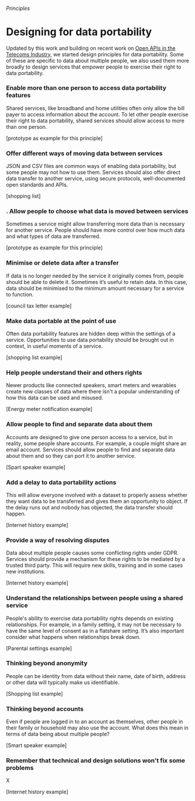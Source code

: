 ###### Principles
# Designing for data portability

Updated by this work and building on recent work on [Open APIs in the Telecoms Industry](https://openapis.projectsbyif.com/), we started design principles for data portability. Some of these are specific to data about multiple people, we also used them more broadly to design services that empower people to exercise their right to data portability. 

### Enable more than one person to access data portability features
Shared services, like broadband and home utilities often only allow the bill payer to access information about the account. To let other people exercise their right to data portability, shared services should allow access to more than one person.

[prototype as example for this principle]

### Offer different ways of moving data between services
JSON and CSV files are common ways of enabling data portability, but some people may not how to use them. Services should also offer direct data transfer to another service, using secure protocols, well-documented open standards and APIs.

[shopping list]

### . Allow people to choose what data is moved between services
Sometimes a service might allow transferring more data than is necessary for another service. People should have more control over how much data and what types of data are transferred.

[prototype as example for this principle]

### Minimise or delete data after a transfer
If data is no longer needed by the service it originally comes from, people should be able to delete it. Sometimes it’s useful to retain data. In this case, data should be minimised to the minimum amount necessary for a service to function.

[council tax letter example]

### Make data portable at the point of use
Often data portability features are hidden deep within the settings of a service. Opportunities to use data portability should be brought out in context, in useful moments of a service.

[shopping list example]

### Help people understand their and others rights
Newer products like connected speakers, smart meters and wearables create new classes of data where there isn't a popular understanding of how this data can be used and misused.

[Energy meter notification example]

### Allow people to find and separate data about them

Accounts are designed to give one person access to a service, but in reality, some people share accounts. For example, a couple might share an email account. Services should allow people to find and separate data about them and so they can port it to another service.

[Spart speaker example]

### Add a delay to data portability actions
This will allow everyone involved with a dataset to properly assess whether they want data to be transferred and gives them an opportunity to object. If the delay runs out and nobody has objected, the data transfer should happen.

[Internet history example]

### Provide a way of resolving disputes
Data about multiple people causes some conflicting rights under GDPR. Services should provide a mechanism for these rights to be mediated by a trusted third party. This will require new skills, training  and in some cases new institutions. 

[Internet history example]

### Understand the relationships between people using a shared service
People's ability to exercise data portability rights depends on existing relationships. For example, in a family setting, it may not be necessary to have the same level of consent as in a flatshare setting. It’s also important consider what happens when relationships break down.

[Parental settings example]

### Thinking beyond anonymity
People can be identity from data without their name, date of birth, address or other data will typically make us identifiable. 

[Shopping list example]

### Thinking beyond accounts
Even if people are logged in to an account as themselves, other people in their family or household may also use the account. What does this mean in terms of data being about multiple people? 

[Smart speaker example]

### Remember that technical and design solutions won't fix some problems
X

[Internet history example]
